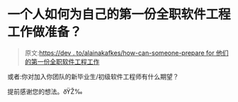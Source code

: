 # 一个人如何为自己的第一份全职软件工程工作做准备？

> 原文:[https://dev . to/alainakafkes/how-can-someone-prepare for 他们的第一份全职软件工程工作](https://dev.to/alainakafkes/how-can-someone-prepare-for-their-first-full-time-software-engineering-job)

或者:你对加入你团队的新毕业生/初级软件工程师有什么期望？

提前感谢您的想法。ðŸŽ‰